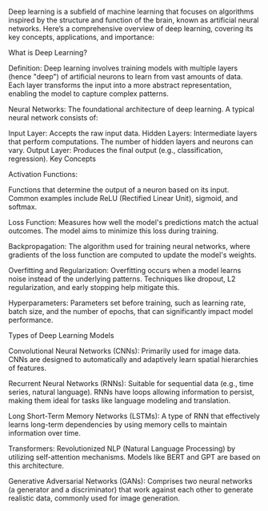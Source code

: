 Deep learning is a subfield of machine learning that focuses on algorithms inspired by the structure and function of the brain, known as artificial neural networks. Here’s a comprehensive overview of deep learning, covering its key concepts, applications, and importance:

What is Deep Learning?

Definition: Deep learning involves training models with multiple layers (hence "deep") of artificial neurons to learn from vast amounts of data. Each layer transforms the input into a more abstract representation, enabling the model to capture complex patterns.

Neural Networks: The foundational architecture of deep learning. A typical neural network consists of:

Input Layer: Accepts the raw input data.
Hidden Layers: Intermediate layers that perform computations. The number of hidden layers and neurons can vary.
Output Layer: Produces the final output (e.g., classification, regression).
Key Concepts

Activation Functions:

Functions that determine the output of a neuron based on its input. Common examples include ReLU (Rectified Linear Unit), sigmoid, and softmax.

Loss Function:
Measures how well the model's predictions match the actual outcomes. The model aims to minimize this loss during training.

Backpropagation:
The algorithm used for training neural networks, where gradients of the loss function are computed to update the model's weights.

Overfitting and Regularization:
Overfitting occurs when a model learns noise instead of the underlying patterns. Techniques like dropout, L2 regularization, and early stopping help mitigate this.

Hyperparameters:
Parameters set before training, such as learning rate, batch size, and the number of epochs, that can significantly impact model performance.

Types of Deep Learning Models

Convolutional Neural Networks (CNNs):
Primarily used for image data. CNNs are designed to automatically and adaptively learn spatial hierarchies of features.

Recurrent Neural Networks (RNNs):
Suitable for sequential data (e.g., time series, natural language). RNNs have loops allowing information to persist, making them ideal for tasks like language modeling and translation.

Long Short-Term Memory Networks (LSTMs):
A type of RNN that effectively learns long-term dependencies by using memory cells to maintain information over time.

Transformers:
Revolutionized NLP (Natural Language Processing) by utilizing self-attention mechanisms. Models like BERT and GPT are based on this architecture.

Generative Adversarial Networks (GANs):
Comprises two neural networks (a generator and a discriminator) that work against each other to generate realistic data, commonly used for image generation.

